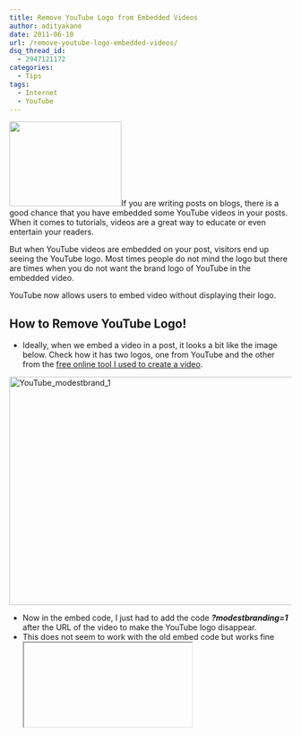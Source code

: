 ```yaml
---
title: Remove YouTube Logo from Embedded Videos
author: adityakane
date: 2011-06-10
url: /remove-youtube-logo-embedded-videos/
dsq_thread_id:
  - 2947121172
categories:
  - Tips
tags:
  - Internet
  - YouTube
---
```

[<img class="alignright size-full wp-image-22315" title="YouTube_logo.jpg" src="http://cdn.devilsworkshop.org/files/2010/03/YouTube_logo.jpg" alt="" width="200" height="151" />][1]If you are writing posts on blogs, there is a good chance that you have embedded some YouTube videos in your posts. When it comes to tutorials, videos are a great way to educate or even entertain your readers.

But when YouTube videos are embedded on your post, visitors end up seeing the YouTube logo. Most times people do not mind the logo but there are times when you do not want the brand logo of YouTube in the embedded video.

YouTube now allows users to embed video without displaying their logo.

## How to Remove YouTube Logo!

  * Ideally, when we embed a video in a post, it looks a bit like the image below. Check how it has two logos, one from YouTube and the other from the [free online tool I used to create a video][2].

[<img style="background-image: none; padding-left: 0px; padding-right: 0px; display: inline; padding-top: 0px; border-width: 0px;" title="YouTube_modestbrand_1" src="http://cdn.devilsworkshop.org/files/2011/06/YouTube_modestbrand_1_thumb.png" border="0" alt="YouTube_modestbrand_1" width="599" height="407" />][3]

  * Now in the embed code, I just had to add the code ***?modestbranding=1*** after the URL of the video to make the YouTube logo disappear.
  * This does not seem to work with the old embed code but works fine <iframe> tag code that is generated on YouTube by default.
  * As you can see in the image below, the YouTube video has disappeared and overall makes the video look neat.

[<img style="background-image: none; padding-left: 0px; padding-right: 0px; display: inline; padding-top: 0px; border: 0px;" title="YouTube_modestbrand_2" src="http://cdn.devilsworkshop.org/files/2011/06/YouTube_modestbrand_2_thumb.png" border="0" alt="YouTube_modestbrand_2" width="599" height="407" />][4]

Do try this out with your embedded videos and drop in your comments.

**Source: <a href="http://youtube-global.blogspot.com/2011/06/next-step-in-embedded-videos-hd-preview.html" onclick="_gaq.push(['_trackEvent', 'outbound-article', 'http://youtube-global.blogspot.com/2011/06/next-step-in-embedded-videos-hd-preview.html', 'YouTube Blog']);" >YouTube Blog</a>**

 [1]: http://cdn.devilsworkshop.org/files/2010/03/YouTube_logo.jpg
 [2]: http://devilsworkshop.org/youtube-videos-online-photo-albums-5-minutes/
 [3]: http://cdn.devilsworkshop.org/files/2011/06/YouTube_modestbrand_1.png
 [4]: http://cdn.devilsworkshop.org/files/2011/06/YouTube_modestbrand_2.png
